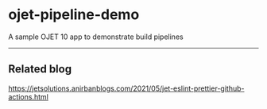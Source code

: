# ojet-pipeline-demo
A sample OJET 10 app to demonstrate build pipelines  

- - - -

## Related blog
https://jetsolutions.anirbanblogs.com/2021/05/jet-eslint-prettier-github-actions.html  
